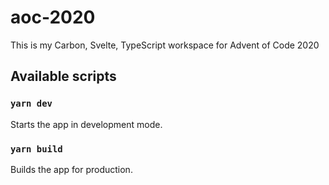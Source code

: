 # aoc-2020
This is my Carbon, Svelte, TypeScript workspace for Advent of Code 2020

## Available scripts

### `yarn dev`

Starts the app in development mode.

### `yarn build`

Builds the app for production.

